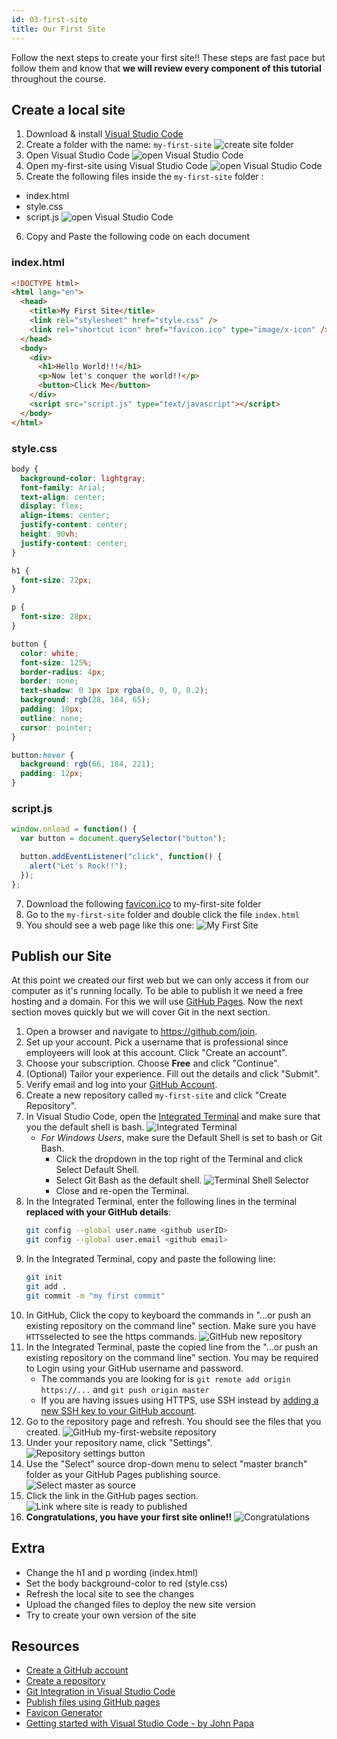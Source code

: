 ```yaml
---
id: 03-first-site
title: Our First Site
---
```


Follow the next steps to create your first site!! These steps are fast pace but follow them and know that **we will review every component of this tutorial** throughout the course.

## Create a local site

1. Download & install [Visual Studio Code](https://code.visualstudio.com)
2. Create a folder with the name: `my-first-site`
   ![create site folder](../resources/images/folder.png)
3. Open Visual Studio Code
   ![open Visual Studio Code](../resources/images/open_folder.png)
4. Open my-first-site using Visual Studio Code
   ![open Visual Studio Code](../resources/images/open_folder_2.png)
5. Create the following files inside the `my-first-site` folder :

- index.html
- style.css
- script.js
  ![open Visual Studio Code](../resources/images/create_files.png)

6. Copy and Paste the following code on each document

### index.html

```html
<!DOCTYPE html>
<html lang="en">
  <head>
    <title>My First Site</title>
    <link rel="stylesheet" href="style.css" />
    <link rel="shortcut icon" href="favicon.ico" type="image/x-icon" />
  </head>
  <body>
    <div>
      <h1>Hello World!!!</h1>
      <p>Now let's conquer the world!!</p>
      <button>Click Me</button>
    </div>
    <script src="script.js" type="text/javascript"></script>
  </body>
</html>
```

### style.css

```css
body {
  background-color: lightgray;
  font-family: Arial;
  text-align: center;
  display: flex;
  align-items: center;
  justify-content: center;
  height: 90vh;
  justify-content: center;
}

h1 {
  font-size: 72px;
}

p {
  font-size: 28px;
}

button {
  color: white;
  font-size: 125%;
  border-radius: 4px;
  border: none;
  text-shadow: 0 1px 1px rgba(0, 0, 0, 0.2);
  background: rgb(28, 184, 65);
  padding: 10px;
  outline: none;
  cursor: pointer;
}

button:hover {
  background: rgb(66, 184, 221);
  padding: 12px;
}
```

### script.js

```js
window.onload = function() {
  var button = document.querySelector("button");

  button.addEventListener("click", function() {
    alert("Let's Rock!!");
  });
};
```

7. Download the following [favicon.ico](../resources/icons/favicon.ico) to my-first-site folder
8. Go to the `my-first-site` folder and double click the file `index.html`
9. You should see a web page like this one:
   ![My First Site](../resources/images/my_first_site.png)

## Publish our Site

At this point we created our first web but we can only access it from our computer as it's running locally.
To be able to publish it we need a free hosting and a domain. For this we will use [GitHub Pages](https://pages.github.com/). Now the next section moves quickly but we will cover Git in the next section.

1. Open a browser and navigate to https://github.com/join.
2. Set up your account. Pick a username that is professional since employeers will look at this account. Click "Create an account".
3. Choose your subscription. Choose **Free** and click "Continue".
4. (Optional) Tailor your experience. Fill out the details and click "Submit".
5. Verify email and log into your [GitHub Account](https://github.com/login).
6. Create a new repository called `my-first-site` and click "Create Repository".
7. In Visual Studio Code, open the [Integrated Terminal](https://code.visualstudio.com/docs/editor/integrated-terminal) and make sure that you the default shell is bash. ![Integrated Terminal](../resources/images/first-site/terminal.png)
   - _For Windows Users_, make sure the Default Shell is set to bash or Git Bash.
     - Click the dropdown in the top right of the Terminal and click Select Default Shell.
     - Select Git Bash as the default shell. ![Terminal Shell Selector](../resources/images/first-site/terminal2.png)
     - Close and re-open the Terminal.
8. In the Integrated Terminal, enter the following lines in the terminal **replaced with your GitHub details**:
   ```bash
   git config --global user.name <github userID>
   git config --global user.email <github email>
   ```
9. In the Integrated Terminal, copy and paste the following line:
   ```bash
   git init
   git add .
   git commit -m "my first commit"
   ```
10. In GitHub, Click the copy to keyboard the commands in "…or push an existing repository on the command line" section. Make sure you have `HTTS`selected to see the https commands. ![GitHub new repository](../resources/images/first-site/github1.png)
11. In the Integrated Terminal, paste the copied line from the "…or push an existing repository on the command line" section. You may be required to Login using your GitHub username and password.
    - The commands you are looking for is `git remote add origin https://...` and `git push origin master`
    - If you are having issues using HTTPS, use SSH instead by [adding a new SSH key to your GitHub account](https://help.github.com/en/enterprise/2.15/user/articles/adding-a-new-ssh-key-to-your-github-account).
12. Go to the repository page and refresh. You should see the files that you created. ![GitHub my-first-website repository](../resources/images/first-site/github2.png)
13. Under your repository name, click "Settings". ![Repository settings button](https://help.github.com/assets/images/help/repository/repo-actions-settings.png)
14. Use the "Select" source drop-down menu to select "master branch" folder as your GitHub Pages publishing source. ![Select master as source](../resources/images/first-site/github3.png)
15. Click the link in the GitHub pages section. ![Link where site is ready to published](../resources/images/first-site/github4.png)
16. **Congratulations, you have your first site online!!**
    ![Congratulations](../resources/images/congratulations.gif)

## Extra

- Change the h1 and p wording (index.html)
- Set the body background-color to red (style.css)
- Refresh the local site to see the changes
- Upload the changed files to deploy the new site version
- Try to create your own version of the site

## Resources

- [Create a GitHub account](https://github.com/join)
- [Create a repository](https://help.github.com/en/articles/create-a-repo)
- [Git Integration in Visual Studio Code](https://scotch.io/tutorials/git-integration-in-visual-studio-code)
- [Publish files using GitHub pages](https://help.github.com/en/articles/configuring-a-publishing-source-for-github-pages)
- [Favicon Generator](https://www.favicon-generator.org)
- [Getting started with Visual Studio Code - by John Papa](https://johnpapa.net/getting-started-with-visual-studio-code)
